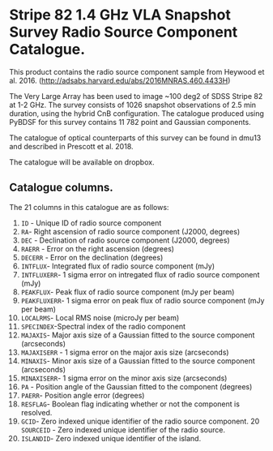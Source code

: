 # Stripe 82 1.4 GHz VLA Snapshot Survey Radio Source Component Catalogue.

This product contains the radio source component sample from Heywood et al. 2016. (http://adsabs.harvard.edu/abs/2016MNRAS.460.4433H)

The Very Large Array has been used to image ~100 deg2 of SDSS Stripe 82 at 1-2 GHz. The survey consists of 1026 snapshot observations
of 2.5 min duration, using the hybrid CnB configuration. The catalogue
produced using PyBDSF for this survey contains 11 782 point and Gaussian components.

The catalogue of optical counterparts of this survey can be found in dmu13 and described in Prescott et al. 2018.

The catalogue will be available on dropbox. 

## Catalogue columns. 

The 21 columns in this catalogue are as follows: 

1. `ID` - Unique ID of radio source component 
2. `RA`- Right ascension of radio source component (J2000, degrees)
3. `DEC` - Declination of radio source component (J2000, degrees)
4. `RAERR` - Error on the right ascension (degrees)
5. `DECERR` - Error on the declination (degrees)
6. `INTFLUX`- Integrated flux of radio source component (mJy)
7. `INTFLUXERR`- 1 sigma error on intregated flux of radio source component (mJy)
8. `PEAKFLUX`- Peak flux of radio source component (mJy per beam)
9. `PEAKFLUXERR`- 1 sigma error on peak flux of radio source component (mJy per beam)
10. `LOCALRMS`- Local RMS noise (microJy per beam)
11. `SPECINDEX`-Spectral index of the radio component
12. `MAJAXIS`- Major axis size of a Gaussian fitted to the source component (arcseconds)
13. `MAJAXISERR` - 1 sigma error on the major axis size (arcseconds)
14. `MINAXIS`- Minor axis size of a Gaussian fitted to the source component (arcseconds)
15. `MINAXISERR`- 1 sigma error on the minor axis size (arcseconds)
16. `PA` - Position angle of the Gaussian fitted to the component (degrees)
17. `PAERR`- Position angle error (degrees)
18. `RESFLAG`- Boolean flag indicating whether or not the component is resolved.
19. `GCID`- Zero indexed unique identifier of the radio source component.
20  `SOURCEID` - Zero  indexed unique identifier of the radio source.
21. `ISLANDID`- Zero indexed unique identifier of the island.
